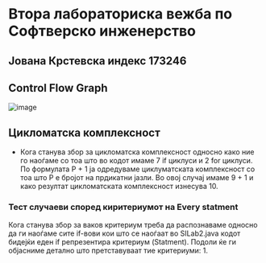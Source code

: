 # Втора лабораториска вежба по Софтверско инженерство
## Јована Крстевска индекс 173246

## Control Flow Graph

![image](https://github.com/JovanaKrstevska/SI_2024_lab2_173246/assets/100038564/3617c328-e3f7-4511-8824-e68c9af4cd0d)


## Цикломатска комплексност
- Кога станува збор за цикломатска комплексност односно како ние го наоѓаме со тоа што во кодот имаме 7 if циклуси и 2 for циклуси. По формулата P + 1 ја одредуваме циклуматската комплексност со тоа што P е бројот на прдикатни јазли. Во овој случај имаме 9 + 1 и како резултат цикломатската комплексност изнесува 10.


### Тест случаеви според киритериумот на Every statment
Кога станува збор за ваков критериум треба да распознаваме односно да ги наоѓаме сите if-вови кои што се наоѓаат во SILab2.java кодот бидејќи еден if репрезентира критериум (Statment). Подоли ќе ги објасниме детално што претставуваат тие критериуми:
  1. 

